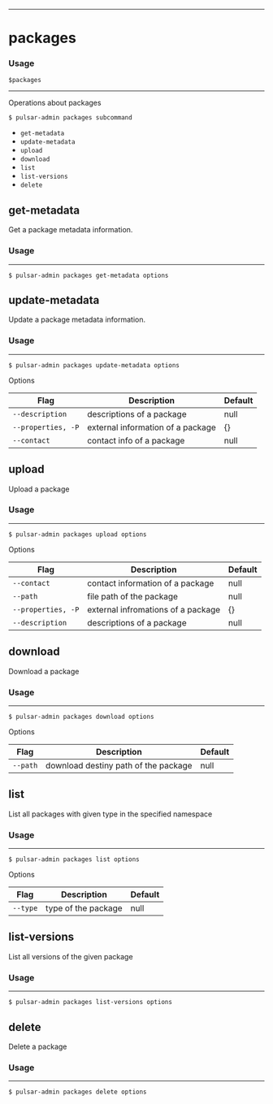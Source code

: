 ------------

# packages

### Usage

`$packages`

------------

Operations about packages

```shell
$ pulsar-admin packages subcommand
```

* `get-metadata`
* `update-metadata`
* `upload`
* `download`
* `list`
* `list-versions`
* `delete`

## get-metadata

Get a package metadata information.

### Usage

------------

```shell
$ pulsar-admin packages get-metadata options
```

## update-metadata

Update a package metadata information.

### Usage

------------

```shell
$ pulsar-admin packages update-metadata options
```

Options

| Flag               | Description                       | Default |
|--------------------|-----------------------------------|---------|
| `--description`    | descriptions of a package         | null    |
| `--properties, -P` | external information of a package | {}      |
| `--contact`        | contact info of a package         | null    |

## upload

Upload a package

### Usage

------------

```shell
$ pulsar-admin packages upload options
```

Options

| Flag               | Description                        | Default |
|--------------------|------------------------------------|---------|
| `--contact`        | contact information of a package   | null    |
| `--path`           | file path of the package           | null    |
| `--properties, -P` | external infromations of a package | {}      |
| `--description`    | descriptions of a package          | null    |

## download

Download a package

### Usage

------------

```shell
$ pulsar-admin packages download options
```

Options

| Flag     | Description                          | Default |
|----------|--------------------------------------|---------|
| `--path` | download destiny path of the package | null    |

## list

List all packages with given type in the specified namespace

### Usage

------------

```shell
$ pulsar-admin packages list options
```

Options

| Flag     | Description         | Default |
|----------|---------------------|---------|
| `--type` | type of the package | null    |

## list-versions

List all versions of the given package

### Usage

------------

```shell
$ pulsar-admin packages list-versions options
```

## delete

Delete a package

### Usage

------------

```shell
$ pulsar-admin packages delete options
```


